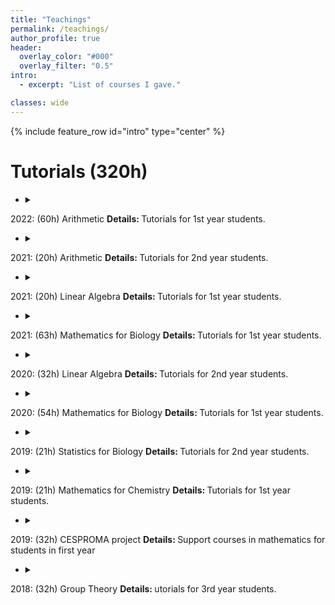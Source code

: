 ```yaml
---
title: "Teachings"
permalink: /teachings/
author_profile: true
header:
  overlay_color: "#000"
  overlay_filter: "0.5"
intro:
  - excerpt: "List of courses I gave."

classes: wide
---
```


{% include feature_row id="intro" type="center" %}

# Tutorials (320h)

- <details><summary>
2022: (60h) Arithmetic </summary>
<b> Details: </b>
Tutorials for 1st year students. </details>

- <details><summary>
2021: (20h) Arithmetic </summary>
<b> Details: </b>
Tutorials for 2nd year students. </details>

- <details><summary>
2021: (20h) Linear Algebra </summary>
<b> Details: </b>
Tutorials for 1st year students. </details>

- <details><summary>
2021: (63h) Mathematics for Biology </summary>
<b> Details: </b>
Tutorials for 1st year students. </details>

- <details><summary>
2020: (32h) Linear Algebra </summary>
<b> Details: </b>
Tutorials for 2nd year students. </details>

- <details><summary>
2020: (54h) Mathematics for Biology </summary>
<b> Details: </b>
Tutorials for 1st year students. </details>

- <details><summary>
2019: (21h) Statistics for Biology </summary>
<b> Details: </b>
Tutorials for 2nd year students. </details>

- <details><summary>
2019: (21h) Mathematics for Chemistry </summary>
<b> Details: </b>
Tutorials for 1st year students. </details>

- <details><summary>
2019: (32h) CESPROMA project </summary>
<b> Details: </b>
Support courses in mathematics for students in first year </details>

- <details><summary>
2018: (32h) Group Theory </summary>
<b> Details: </b>
utorials for 3rd year students. </details>
